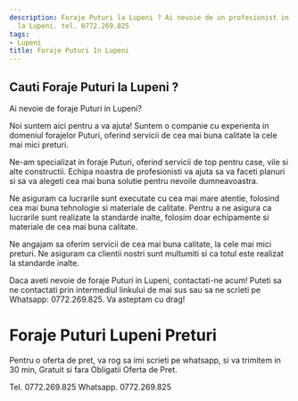 ```yaml
---
description: Foraje Puturi la Lupeni ? Ai nevoie de un profesionist in Foraje Puturi
  la Lupeni. tel. 0772.269.825
tags:
- Lupeni
title: Foraje Puturi In Lupeni
---
```



## Cauti Foraje Puturi la Lupeni ?


Ai nevoie de foraje Puturi in Lupeni? 

Noi suntem aici pentru a va ajuta! Suntem o companie cu experienta in domeniul forajelor Puturi, oferind servicii de cea mai buna calitate la cele mai mici preturi. 

Ne-am specializat in foraje Puturi, oferind servicii de top pentru case, vile si alte constructii. Echipa noastra de profesionisti va ajuta sa va faceti planuri si sa va alegeti cea mai buna solutie pentru nevoile dumneavoastra. 

Ne asiguram ca lucrarile sunt executate cu cea mai mare atentie, folosind cea mai buna tehnologie si materiale de calitate. Pentru a ne asigura ca lucrarile sunt realizate la standarde inalte, folosim doar echipamente si materiale de cea mai buna calitate. 

Ne angajam sa oferim servicii de cea mai buna calitate, la cele mai mici preturi. Ne asiguram ca clientii nostri sunt multumiti si ca totul este realizat la standarde inalte. 

Daca aveti nevoie de foraje Puturi in Lupeni, contactati-ne acum! Puteti sa ne contactati prin intermediul linkului de mai sus sau sa ne scrieti pe Whatsapp: 0772.269.825. Va asteptam cu drag!

# Foraje Puturi Lupeni Preturi
Pentru o oferta de pret, va rog sa imi scrieti pe whatsapp, si va trimitem in 30 min, Gratuit si fara Obligatii Oferta de Pret.

Tel. 0772.269.825
Whatsapp. 0772.269.825